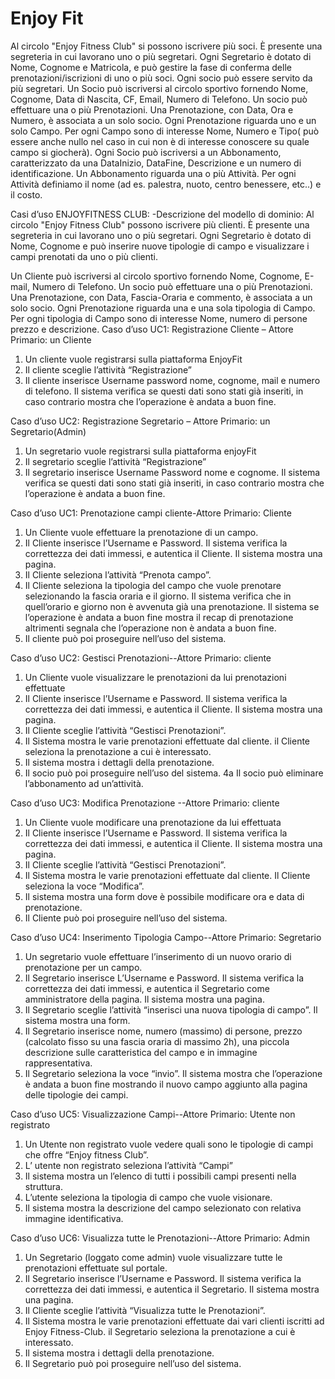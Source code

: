 # Enjoy Fit
Al circolo "Enjoy Fitness Club" si possono iscrivere più soci. È presente una segreteria in cui lavorano uno o più segretari. Ogni Segretario è dotato di Nome, Cognome e Matricola, e può gestire la fase di conferma delle prenotazioni/iscrizioni di uno o più soci. Ogni socio può essere servito da più segretari. Un Socio può iscriversi al circolo sportivo fornendo Nome, Cognome, Data di Nascita, CF, Email, Numero di Telefono. Un socio può effettuare una o più Prenotazioni. Una Prenotazione, con Data, Ora e Numero, è associata a un solo socio. Ogni Prenotazione riguarda uno e un solo Campo. Per ogni Campo sono di interesse Nome, Numero e Tipo( può essere anche nullo nel caso in cui non è di interesse conoscere su quale campo si giocherà). Ogni Socio può iscriversi a un Abbonamento, caratterizzato da una DataInizio, DataFine, Descrizione e un numero di identificazione. Un Abbonamento riguarda una o più Attività. Per ogni Attività definiamo il nome (ad es. palestra, nuoto, centro benessere, etc..) e il costo.

Casi d’uso ENJOYFITNESS CLUB:
-Descrizione del modello di dominio:
Al circolo "Enjoy Fitness Club" possono iscrivere più clienti. È presente una segreteria in cui lavorano uno o più segretari. Ogni Segretario è dotato di Nome, Cognome e può inserire nuove tipologie di campo e visualizzare i campi prenotati da uno o più clienti. 

Un Cliente può iscriversi al circolo sportivo fornendo Nome, Cognome, E-mail, Numero di Telefono. Un socio può effettuare una o più Prenotazioni. Una Prenotazione, con Data, Fascia-Oraria e commento, è associata a un solo socio. Ogni Prenotazione riguarda una e una sola tipologia di Campo. Per ogni tipologia di Campo sono di interesse Nome, numero  di persone prezzo e descrizione.
Caso d’uso UC1: Registrazione Cliente – Attore Primario: un Cliente
1.	Un cliente vuole registrarsi sulla piattaforma EnjoyFit
2.	Il cliente sceglie l’attività “Registrazione”
3.	Il cliente inserisce Username password nome, cognome,  mail e numero di telefono. Il sistema verifica se questi dati sono stati già inseriti, in caso contrario mostra che l’operazione è andata a buon fine.

Caso d’uso UC2: Registrazione Segretario – Attore Primario: un Segretario(Admin)
1.	Un segretario vuole registrarsi sulla piattaforma enjoyFit
2.	Il segretario sceglie l’attività “Registrazione”
3.	Il segretario inserisce Username Password nome e cognome. Il sistema verifica se questi dati sono stati già inseriti, in caso contrario mostra che l’operazione è andata a buon fine.

Caso d’uso UC1: Prenotazione campi cliente-Attore Primario: Cliente 
1.	Un Cliente vuole effettuare la prenotazione di un campo.
2.	Il Cliente inserisce l’Username e Password. Il sistema verifica la correttezza dei dati immessi, e autentica il Cliente. Il sistema mostra una pagina.
3.	Il Cliente seleziona l’attività “Prenota campo”.
4.	Il Cliente seleziona la tipologia del campo che vuole prenotare selezionando la fascia oraria e il giorno. Il sistema verifica che in quell’orario e giorno non è avvenuta già una prenotazione. Il sistema se l’operazione è andata a buon fine mostra il recap di prenotazione altrimenti segnala che l’operazione non è andata a buon fine.
5.	Il cliente può poi proseguire nell’uso del sistema.






Caso d’uso UC2: Gestisci Prenotazioni--Attore Primario: cliente
1.	Un Cliente vuole visualizzare le prenotazioni da lui prenotazioni effettuate
2.	Il Cliente inserisce l’Username e Password. Il sistema verifica la correttezza dei dati immessi, e autentica il Cliente. Il sistema mostra una pagina.
3.	Il Cliente sceglie l’attività “Gestisci Prenotazioni”.
4.	Il Sistema mostra le varie prenotazioni effettuate dal cliente. il Cliente seleziona la prenotazione a cui è interessato.
5.	Il sistema mostra i dettagli della prenotazione.
6.	Il socio può poi proseguire nell’uso del sistema.
4a Il socio può eliminare l’abbonamento ad un’attività.

Caso d’uso UC3: Modifica Prenotazione --Attore Primario: cliente
1.	Un Cliente vuole modificare una prenotazione da lui effettuata
2.	Il Cliente inserisce l’Username e Password. Il sistema verifica la correttezza dei dati immessi, e autentica il Cliente. Il sistema mostra una pagina.
3.	Il Cliente sceglie l’attività “Gestisci Prenotazioni”.
4.	Il Sistema mostra le varie prenotazioni effettuate dal cliente. Il Cliente seleziona la voce “Modifica”.
5.	Il sistema mostra una form dove è possibile modificare ora e data di prenotazione.
6.	Il Cliente può poi proseguire nell’uso del sistema.

Caso d’uso UC4: Inserimento Tipologia Campo--Attore Primario: Segretario
1.	Un segretario vuole effettuare l’inserimento di un nuovo orario di prenotazione per un campo.
2.	Il Segretario inserisce L’Username e Password. Il sistema verifica la correttezza dei dati immessi, e autentica il Segretario come amministratore della pagina. Il sistema mostra una pagina.
3.	Il Segretario sceglie l’attività “inserisci una nuova tipologia di campo”. Il sistema mostra una form.
4.	Il Segretario inserisce nome, numero (massimo) di persone, prezzo (calcolato fisso su una fascia oraria di massimo 2h), una piccola descrizione sulle caratteristica del campo e in immagine rappresentativa.
5.	Il Segretario seleziona la voce “invio”. Il sistema mostra che l’operazione è andata a buon fine mostrando il nuovo campo aggiunto alla pagina delle tipologie dei campi.

Caso d’uso UC5: Visualizzazione Campi--Attore Primario: Utente non registrato
1.	Un Utente non registrato vuole vedere quali sono le tipologie di campi che offre “Enjoy fitness Club”.
2.	L’ utente non registrato seleziona l’attività “Campi”
3.	Il sistema mostra un l’elenco di tutti i possibili campi presenti nella struttura.
4.	L’utente seleziona la tipologia di campo che vuole visionare.
5.	Il sistema mostra la descrizione del campo selezionato con relativa immagine identificativa.



Caso d’uso UC6: Visualizza  tutte le Prenotazioni--Attore Primario: Admin
1.	Un Segretario (loggato come admin) vuole visualizzare tutte le prenotazioni effettuate sul portale.
2.	Il Segretario inserisce l’Username e Password. Il sistema verifica la correttezza dei dati immessi, e autentica il Segretario. Il sistema mostra una pagina.
3.	Il Cliente sceglie l’attività “Visualizza tutte le Prenotazioni”.
4.	Il Sistema mostra le varie prenotazioni effettuate dai vari clienti iscritti ad Enjoy Fitness-Club. il Segretario seleziona la prenotazione a cui è interessato.
5.	Il sistema mostra i dettagli della prenotazione.
6.	Il Segretario può poi proseguire nell’uso del sistema.




